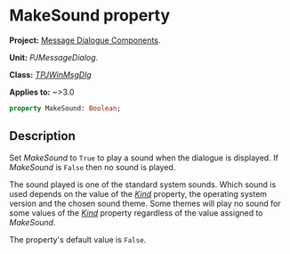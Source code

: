 # MakeSound property

**Project:** [Message Dialogue Components](../API.md).

**Unit:** _PJMessageDialog_.

**Class:** _[TPJWinMsgDlg](./TPJWinMsgDlg.md)_

**Applies to:** ~>3.0

```pascal
property MakeSound: Boolean;
```

## Description

Set _MakeSound_ to `True` to play a sound when the dialogue is displayed. If _MakeSound_ is `False` then no sound is played.

The sound played is one of the standard system sounds. Which sound is used depends on the value of the _[Kind](./TPJWinMsgDlg-Kind.md)_ property, the operating system version and the chosen sound theme. Some themes will play no sound for some values of the _[Kind](./TPJWinMsgDlg-Kind.md)_ property regardless of the value assigned to _MakeSound_.

The property's default value is `False`.
